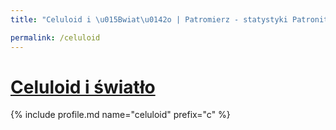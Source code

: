 ```yaml
---
title: "Celuloid i \u015Bwiat\u0142o | Patromierz - statystyki Patronite.pl"

permalink: /celuloid
---
```


# [Celuloid i światło](https://patronite.pl/celuloid)

{% include profile.md name="celuloid" prefix="c" %}

